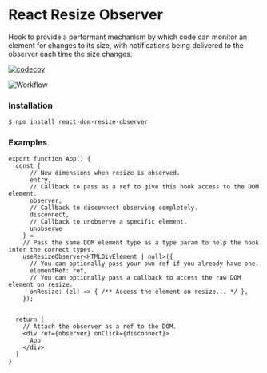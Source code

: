 # React Resize Observer

Hook to provide a performant mechanism by which code can monitor an element for changes to its size, with notifications being delivered to the observer each time the size changes.

[![codecov](https://codecov.io/gh/zakarynichols/react-dom-resize-observer/branch/develop/graph/badge.svg)](https://codecov.io/gh/zaknicholsdev/react-dom-resize-observer)

![Workflow](https://github.com/zakarynichols/react-dom-resize-observer/actions/workflows/ci-cd.yml/badge.svg?branch=develop)


### Installation

```sh
$ npm install react-dom-resize-observer
```

### Examples

```tsx
export function App() {
  const {
      // New dimensions when resize is observed.
      entry, 
      // Callback to pass as a ref to give this hook access to the DOM element.
      observer, 
      // Callback to disconnect observing completely.
      disconnect,
      // Callback to unobserve a specific element.
      unobserve 
    } =
    // Pass the same DOM element type as a type param to help the hook infer the correct types.
    useResizeObserver<HTMLDivElement | null>({
      // You can optionally pass your own ref if you already have one.
      elementRef: ref,
      // You can optionally pass a callback to access the raw DOM element on resize.
      onResize: (el) => { /** Access the element on resize... */ },
    });


  return (
    // Attach the observer as a ref to the DOM. 
    <div ref={observer} onClick={disconnect}>
      App
    </div>
  )
}
```
